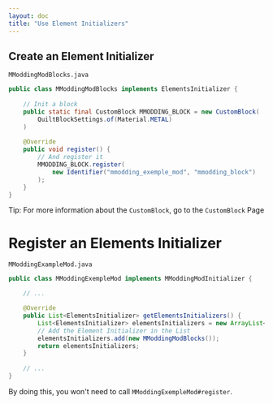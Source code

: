 ```yaml
---
layout: doc
title: "Use Element Initializers"
---
```


## **Create an Element Initializer**

`MModdingModBlocks.java`
```java
public class MModdingModBlocks implements ElementsInitializer {
    
    // Init a block
    public static final CustomBlock MMODDING_BLOCK = new CustomBlock(
        QuiltBlockSettings.of(Material.METAL)
    )
    
    @Override
    public void register() {
        // And register it
        MMODDING_BLOCK.register(
            new Identifier("mmodding_exemple_mod", "mmodding_block")
        );
    }
}
```

<div class="notification is-success">Tip: For more information about the <code>CustomBlock</code>, go to the <code>CustomBlock</code> Page</div>

# **Register an Elements Initializer**

`MModdingExampleMod.java`
```java
public class MModdingExempleMod implements MModdingModInitializer {

    // ...

    @Override
    public List<ElementsInitializer> getElementsInitializers() {
        List<ElementsInitializer> elementsInitializers = new ArrayList<>();
        // Add the Element Initializer in the List
        elementsInitializers.add(new MModdingModBlocks());
        return elementsInitializers;
    }
    
    // ...
}
```

By doing this, you won't need to call `MModdingExempleMod#register`.
